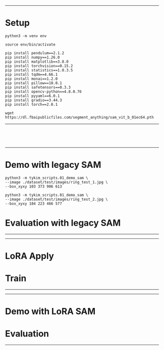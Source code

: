 
----------------------------------------------------------------
# Setup

```
python3 -m venv env

source env/bin/activate

pip install pendulum==2.1.2
pip install numpy==1.26.0
pip install matplotlib==3.8.0
pip install torchvision==0.15.2
pip install statistics==1.0.3.5
pip install tqdm==4.66.1
pip install monai==1.2.0
pip install pillow==10.0.1
pip install safetensors==0.3.3
pip install opencv-python==4.8.0.76
pip install pyyaml==6.0.1
pip install gradio==3.44.3
pip install torch==2.0.1

wget https://dl.fbaipublicfiles.com/segment_anything/sam_vit_b_01ec64.pth
```
----------------------------------------------------------------

&nbsp;

&nbsp;





----------------------------------------------------------------
# Demo with legacy SAM

```
python3 -m tykim_scripts.01_demo_sam \
--image ./dataset/test/images/ring_test_1.jpg \
--box_xyxy 103 373 906 613
```

```
python3 -m tykim_scripts.01_demo_sam \
--image ./dataset/test/images/ring_test_2.jpg \
--box_xyxy 184 223 466 577
```



# Evaluation with legacy SAM


----------------------------------------------------------------





----------------------------------------------------------------
# LoRA Apply



# Train


----------------------------------------------------------------





----------------------------------------------------------------
# Demo with LoRA SAM


# Evaluation


----------------------------------------------------------------
